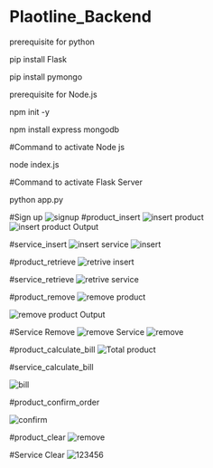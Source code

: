 # Plaotline_Backend

prerequisite for python

pip install Flask

pip install pymongo

prerequisite for Node.js

npm init -y

npm install express mongodb


#Command to activate Node js

node index.js


#Command to activate Flask Server

python app.py

#Sign up
![signup](https://github.com/RajMukherjee1601/Plaotline_Backend/assets/87653848/2728e4ab-e829-45b8-b49c-6c49af375612)
#product_insert
![insert product](https://github.com/RajMukherjee1601/Plaotline_Backend/assets/87653848/d8184376-1681-4c5f-a8f8-751806fdcbd2)
![insert product Output](https://github.com/RajMukherjee1601/Plaotline_Backend/assets/87653848/555850c0-1f24-437c-ad26-b69388a798f0)

#service_insert
![insert service](https://github.com/RajMukherjee1601/Plaotline_Backend/assets/87653848/fe0e7879-869a-41df-a4c4-18ba3aad44c4)
![insert](https://github.com/RajMukherjee1601/Plaotline_Backend/assets/87653848/5f9156d8-85e0-40d8-a24f-4f5fd386c552)



#product_retrieve
![retrive insert](https://github.com/RajMukherjee1601/Plaotline_Backend/assets/87653848/f23a07db-88e2-4e9d-a570-661b79fbc972)

#service_retrieve
![retrive service](https://github.com/RajMukherjee1601/Plaotline_Backend/assets/87653848/5b7e60d1-0e75-4cd8-ac00-78264f6e1606)

#product_remove
![remove product](https://github.com/RajMukherjee1601/Plaotline_Backend/assets/87653848/4ed47416-b315-4a7c-b921-be0959ccdd1d)

![remove product Output](https://github.com/RajMukherjee1601/Plaotline_Backend/assets/87653848/37d58d50-1b64-4071-98fa-1351b8ae093e)

#Service Remove
![remove Service](https://github.com/RajMukherjee1601/Plaotline_Backend/assets/87653848/ee8dcb48-f685-48cb-b40a-f10e2758c4b7)
![remove](https://github.com/RajMukherjee1601/Plaotline_Backend/assets/87653848/3258483c-aaeb-4898-8603-79e962708bac)


#product_calculate_bill
![Total product](https://github.com/RajMukherjee1601/Plaotline_Backend/assets/87653848/2baa6b40-0617-402a-8ccc-6f5b6eefb1cd)

#service_calculate_bill

![bill](https://github.com/RajMukherjee1601/Plaotline_Backend/assets/87653848/8a18f232-ba80-4d0f-8322-bb22af5963f4)


#product_confirm_order

![confirm](https://github.com/RajMukherjee1601/Plaotline_Backend/assets/87653848/4968b163-7a20-4b52-a722-4d6dde03a69b)

#product_clear
![remove ](https://github.com/RajMukherjee1601/Plaotline_Backend/assets/87653848/52008873-be8c-4bf8-aa8d-0e0b55ca9606)

#Service Clear
![123456](https://github.com/RajMukherjee1601/Plaotline_Backend/assets/87653848/0e939a8e-c579-4c00-982a-7b59fd4a8179)

